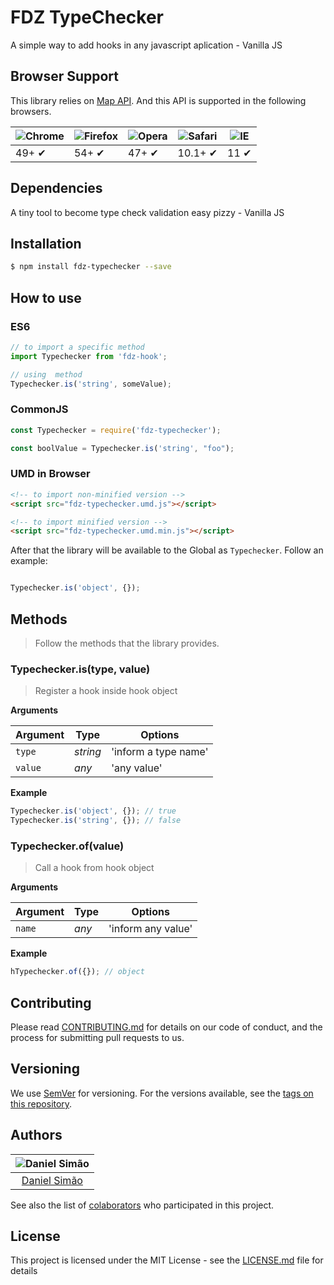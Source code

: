 # FDZ TypeChecker

A simple way to add hooks in any javascript aplication - Vanilla JS

## Browser Support

This library relies on [Map API](http://www.ecma-international.org/ecma-262/6.0/#sec-map-objects). And this API is supported in the following browsers.

![Chrome](https://cloud.githubusercontent.com/assets/398893/3528328/23bc7bc4-078e-11e4-8752-ba2809bf5cce.png) | ![Firefox](https://cloud.githubusercontent.com/assets/398893/3528329/26283ab0-078e-11e4-84d4-db2cf1009953.png) | ![Opera](https://cloud.githubusercontent.com/assets/398893/3528330/27ec9fa8-078e-11e4-95cb-709fd11dac16.png) | ![Safari](https://cloud.githubusercontent.com/assets/398893/3528331/29df8618-078e-11e4-8e3e-ed8ac738693f.png) | ![IE](https://cloud.githubusercontent.com/assets/398893/3528325/20373e76-078e-11e4-8e3a-1cb86cf506f0.png) |
--- | --- | --- | --- | --- |
49+ ✔ | 54+ ✔ | 47+ ✔ | 10.1+ ✔ | 11 ✔ |

## Dependencies

A tiny tool to become type check validation easy pizzy - Vanilla JS

## Installation

```sh
$ npm install fdz-typechecker --save
```

## How to use

### ES6

```js
// to import a specific method
import Typechecker from 'fdz-hook';

// using  method
Typechecker.is('string', someValue);
```

### CommonJS

```js
const Typechecker = require('fdz-typechecker');

const boolValue = Typechecker.is('string', "foo");
```

### UMD in Browser

```html
<!-- to import non-minified version -->
<script src="fdz-typechecker.umd.js"></script>

<!-- to import minified version -->
<script src="fdz-typechecker.umd.min.js"></script>
```

After that the library will be available to the Global as `Typechecker`. Follow an example:

```js

Typechecker.is('object', {});
```

## Methods

> Follow the methods that the library provides.

### Typechecker.is(type, value)

> Register a hook inside hook object

**Arguments**

| Argument | Type    | Options           |
|----------|---------|-------------------|
|`type`   |*string* | 'inform a type name'|
|`value`   |*any* | 'any value'|

**Example**

```js
Typechecker.is('object', {}); // true
Typechecker.is('string', {}); // false
```

### Typechecker.of(value)

> Call a hook from hook object

**Arguments**

| Argument | Type    | Options           |
|----------|---------|-------------------|
|`name`   |*any* | 'inform any value'|

**Example**

```js
hTypechecker.of({}); // object
```

## Contributing

Please read [CONTRIBUTING.md](https://gist.github.com/PurpleBooth/b24679402957c63ec426) for details on our code of conduct, and the process for submitting pull requests to us.

## Versioning

We use [SemVer](http://semver.org/) for versioning. For the versions available, see the [tags on this repository](https://github.com/your/project/tags).

## Authors

|  ![Daniel Simão](https://avatars2.githubusercontent.com/u/4645658?v=4&s=460)|
|:---------------------:|
|  [Daniel Simão](https://github.com/simaodeveloper/)   |

See also the list of [colaborators](https://github.com/orgs/frontendizando/people) who participated in this project.

## License

This project is licensed under the MIT License - see the [LICENSE.md](LICENSE.md) file for details
